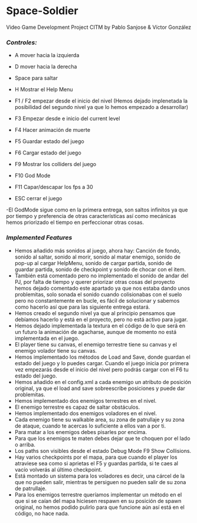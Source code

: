 # Space-Soldier
Video Game Development Project CITM
by Pablo Sanjose & Víctor González

### *Controles:*
- A mover hacia la izquierda
- D mover hacia la derecha
- Space para saltar
- H Mostrar el Help Menu
- F1 / F2 empezar desde el inicio del nivel (Hemos dejado implenetada la posibilidad del segundo nivel ya que lo hemos empezado a desarrollar)
- F3 Empezar desde e inicio del current level
- F4 Hacer animación de muerte
- F5 Guardar estado del juego
- F6 Cargar estado del juego
- F9 Mostrar los colliders del juego
- F10 God Mode
- F11 Capar/descapar los fps a 30 

- ESC cerrar el juego

-El GodMode sigue como en la primera entrega, son saltos infinitos ya que por tiempo y preferencia de otras características así como mecánicas hemos priorizado el tiempo en perfeccionar otras cosas.

### *Implemented Features* 

- Hemos añadido más sonidos al juego, ahora hay: Canción de fondo, sonido al saltar, sonido al morir, sonido al matar enemigo, sonido de pop-up al cargar HelpMenu, sonido de cargar partida, sonido de guardar partida, sonido de checkpoint y sonido de chocar con el item.
- También está comentado pero no implementado el sonido de andar del PJ, por falta de tiempo y querer priorizar otras cosas del proyecto hemos dejado comentado este apartado ya que nos estaba dando unos problemitas, solo sonada el sonido cuando colisionabas con el suelo pero no constantemente en bucle, es fácil de solucionar y sabemos como hacerlo así que para las siguiente entrega estará.
- Hemos creado el segundo nivel ya que al principio pensamos que debíamos hacerlo y está en el proyecto, pero no está activo para jugar. 
- Hemos dejado implementada la textura en el código de lo que será en un futuro la animación de agacharse, aunque de momento no está implementada en el juego.
- El player tiene su canvas, el enemigo terrestre tiene su canvas y el enemigo volador tiene su canvas.
- Hemos implementado los métodos de Load and Save, donde guardan el estado del juego y lo puedes cargar. Cuando el juego inicia por primera vez empezarás desde el inicio del nivel pero podrás cargar con el F6 tu estado del juego.
- Hemos añadido en el config.xml a cada enemigo un atributo de posición original, ya que el load and save sobreescribe posiciones y puede dar problemitas.
- Hemos implementado dos enemigos terrestres en el nivel.
- El enemigo terrestre es capaz de saltar obstáculos.
- Hemos implementado dos enemigos voladores en el nivel.
- Cada enemigo tiene su walkable area, su zona de patrullaje y su zona de ataque, cuando te acercas lo suficiente a ellos van a por ti.
- Para matar a los enemigos debes pisarles por encima.
- Para que los enemigos te maten debes dejar que te choquen por el lado o arriba.
- Los paths son visibles desde el estado Debug Mode F9 Show Collisions.
- Hay varios checkpoints por el mapa, para que cuando el player los atraviese sea como si aprietas el F5 y guardas partida, si te caes al vacío volverás al último checkpoint.
- Está montado un sistema para los voladores es decir, una cárcel de la que no pueden salir, mientras te persiguen no pueden salir de su zona de patrullaje.
- Para los enemigos terrestre queríamos implementar un método en el que si se caían del mapa hiciesen respawn en su posición de spawn original, no hemos podido pulirlo para que funcione aún así está en el código, no hace nada.
